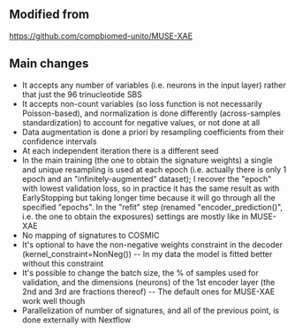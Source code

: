 Modified from
--
https://github.com/compbiomed-unito/MUSE-XAE

Main changes
--
 - It accepts any number of variables (i.e. neurons in the input layer) rather that just the 96 trinucleotide SBS
 - It accepts non-count variables (so loss function is not necessarily Poisson-based), and normalization is done differently (across-samples standardization) to account for negative values, or not done at all
 - Data augmentation is done a priori by resampling coefficients from their confidence intervals
 - At each independent iteration there is a different seed
 - In the main training (the one to obtain the signature weights) a single and unique resampling is used at each epoch (i.e. actually there is only 1 epoch and an "infinitely-augmented" dataset); I recover the "epoch" with lowest validation loss, so in practice it has the same result as with EarlyStopping but taking longer time because it will go through all the specified "epochs". In the "refit" step (renamed "encoder_prediction()", i.e. the one to obtain the exposures) settings are mostly like in MUSE-XAE
 - No mapping of signatures to COSMIC
 - It's optional to have the non-negative weights constraint in the decoder (kernel_constraint=NonNeg()) -- In my data the model is fitted better without this constraint
 - It's possible to change the batch size, the % of samples used for validation, and the dimensions (neurons) of the 1st encoder layer (the 2nd and 3rd are fractions thereof) -- The default ones for MUSE-XAE work well though
 - Parallelization of number of signatures, and all of the previous point, is done externally with Nextflow
 
